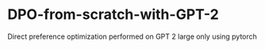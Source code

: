 # DPO-from-scratch-with-GPT-2
Direct preference optimization performed on GPT 2 large only using pytorch
